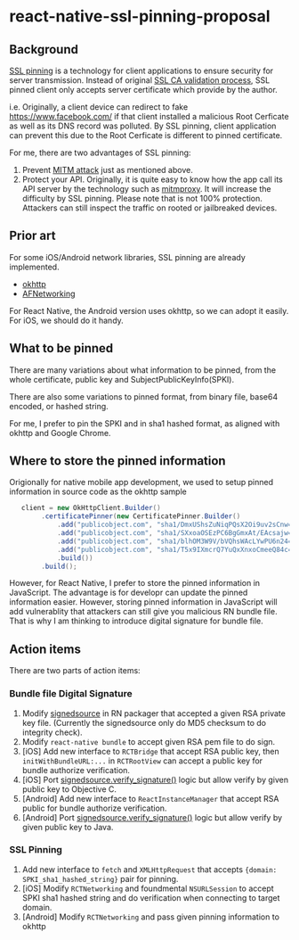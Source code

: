 # react-native-ssl-pinning-proposal

## Background
[SSL pinning](https://www.owasp.org/index.php/Certificate_and_Public_Key_Pinning) is a technology for client applications to ensure security for server transmission. Instead of original [SSL CA validation process](https://www.globalsign.com/en/ssl-information-center/what-are-certification-authorities-trust-hierarchies/), SSL pinned client only accepts server certificate which provide by the author.

i.e. Originally, a client device can redirect to fake https://www.facebook.com/ if that client installed a malicious Root Cerficate as well as its DNS record was polluted. By SSL pinning, client application can prevent this due to the Root Cerficate is different to pinned certificate.

For me, there are two advantages of SSL pinning:

1. Prevent [MITM attack](https://en.wikipedia.org/wiki/Man-in-the-middle_attack) just as mentioned above.
2. Protect your API. Originally, it is quite easy to know how the app call its API server by the technology such as [mitmproxy](https://mitmproxy.org/). It will increase the difficulty by SSL pinning. Please note that is not 100% protection. Attackers can still inspect the traffic on rooted or jailbreaked devices.

## Prior art
For some iOS/Android network libraries, SSL pinning are already implemented.

- [okhttp](https://github.com/square/okhttp/wiki/HTTPS#certificate-pinning)
- [AFNetworking](https://github.com/AFNetworking/AFNetworking/blob/master/AFNetworking/AFSecurityPolicy.h#L135-L154)

For React Native, the Android version uses okhttp, so we can adopt it easily. For iOS, we should do it handy.

## What to be pinned

There are many variations about what information to be pinned, from the whole certificate, public key and SubjectPublicKeyInfo(SPKI).

There are also some variations to pinned format, from binary file, base64 encoded, or hashed string.

For me, I prefer to pin the SPKI and in sha1 hashed format, as aligned with okhttp and Google Chrome.

## Where to store the pinned information

Origionally for native mobile app development, we used to setup pinned information in source code as the okhttp sample

```java
   client = new OkHttpClient.Builder()
        .certificatePinner(new CertificatePinner.Builder()
            .add("publicobject.com", "sha1/DmxUShsZuNiqPQsX2Oi9uv2sCnw=")
            .add("publicobject.com", "sha1/SXxoaOSEzPC6BgGmxAt/EAcsajw=")
            .add("publicobject.com", "sha1/blhOM3W9V/bVQhsWAcLYwPU6n24=")
            .add("publicobject.com", "sha1/T5x9IXmcrQ7YuQxXnxoCmeeQ84c=")
            .build())
        .build();
```

However, for React Native, I prefer to store the pinned information in JavaScript. The advantage is for developr can update the pinned information easier.
However, storing pinned information in JavaScript will add vulnerablity that attackers can still give you malicious RN bundle file. That is why I am thinking to introduce digital signature for bundle file.

## Action items

There are two parts of action items:

### Bundle file Digital Signature
1. Modify [signedsource](https://github.com/facebook/react-native/blob/master/local-cli/bundle/signedsource.js) in RN packager that accepted a given RSA private key file. (Currently the signedsource only do MD5 checksum to do integrity check).
2. Modify `react-native bundle` to accept given RSA pem file to do sign.
3. [iOS] Add new interface to `RCTBridge` that accept RSA public key, then `initWithBundleURL:...` in `RCTRootView` can accept a public key for bundle authorize verification.
4. [iOS] Port [signedsource.verify_signature()](https://github.com/facebook/react-native/blob/master/local-cli/bundle/signedsource.js#L79-L95) logic but allow verify by given public key to Objective C.
5. [Android] Add new interface to `ReactInstanceManager` that accept RSA public for bundle authorize verification.
6. [Android] Port [signedsource.verify_signature()](https://github.com/facebook/react-native/blob/master/local-cli/bundle/signedsource.js#L79-L95) logic but allow verify by given public key to Java.

### SSL Pinning

1. Add new interface to `fetch` and `XMLHttpRequest` that accepts `{domain: SPKI_sha1_hashed_string}` pair for pinning.
2. [iOS] Modify `RCTNetworking` and foundmental `NSURLSession` to accept SPKI sha1 hashed string and do verification when connecting to target domain.
3. [Android] Modify `RCTNetworking` and pass given pinning information to okhttp
